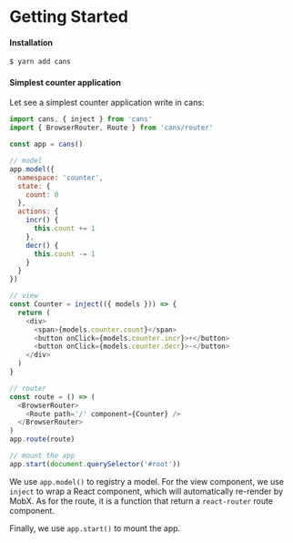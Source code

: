# Getting Started

#### Installation

```bash
$ yarn add cans
```

#### Simplest counter application

Let see a simplest counter application write in cans:

```js
import cans, { inject } from 'cans'
import { BrowserRouter, Route } from 'cans/router'

const app = cans()

// model
app.model({
  namespace: 'counter',
  state: {
    count: 0
  },
  actions: {
    incr() {
      this.count += 1
    },
    decr() {
      this.count -= 1
    }
  }
})

// view
const Counter = inject(({ models })) => {
  return (
    <div>
      <span>{models.counter.count}</span>
      <button onClick={models.counter.incr}>+</button>
      <button onClick={models.counter.decr}>-</button>
    </div>
  )
}

// router
const route = () => (
  <BrowserRouter>
    <Route path='/' component={Counter} />
  </BrowserRouter>
)
app.route(route)

// mount the app
app.start(document.querySelector('#root'))
```

We use `app.model()` to registry a model. For the view component, we use `inject` to wrap a React component, which will automatically re-render by MobX. As for the route, it is a function that return a `react-router` route component.

Finally, we use `app.start()` to mount the app.
